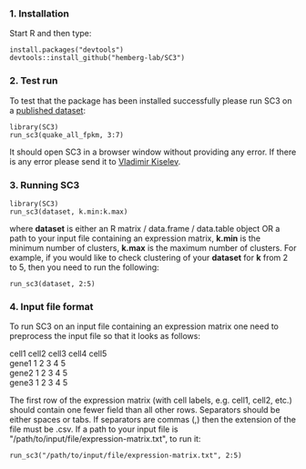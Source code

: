 ### 1. Installation

Start R and then type:

```{R}
install.packages("devtools")
devtools::install_github("hemberg-lab/SC3")
```

### 2. Test run

To test that the package has been installed successfully please run SC3 on a [published dataset](http://www.nature.com/nature/journal/v509/n7500/full/nature13173.html):

```{R}
library(SC3)
run_sc3(quake_all_fpkm, 3:7)
```

It should open SC3 in a browser window without providing any error. If there is any error please send it to [Vladimir Kiselev](mailto:vk6@sanger.ac.uk).

### 3. Running SC3

```{R}
library(SC3)
run_sc3(dataset, k.min:k.max)
```

where __dataset__ is either an R matrix / data.frame / data.table object OR a path to your input file containing an expression matrix, __k.min__ is the minimum number of clusters, __k.max__ is the maximum number of clusters. For example, if you would like to check clustering of your __dataset__ for __k__ from 2 to 5, then you need to run the following:

```{R}
run_sc3(dataset, 2:5)
```

### 4. Input file format

To run SC3 on an input file containing an expression matrix one need to preprocess the input file so that it looks as follows:

cell1 cell2 cell3 cell4 cell5  
gene1 1 2 3 4 5  
gene2 1 2 3 4 5  
gene3 1 2 3 4 5  

The first row of the expression matrix (with cell labels, e.g. cell1, cell2, etc.) should contain one fewer field than all other rows. Separators should be either spaces or tabs. If separators are commas (,) then the extension of the file must be .csv. If a path to your input file is "/path/to/input/file/expression-matrix.txt", to run it:

```{R}
run_sc3("/path/to/input/file/expression-matrix.txt", 2:5)
```
